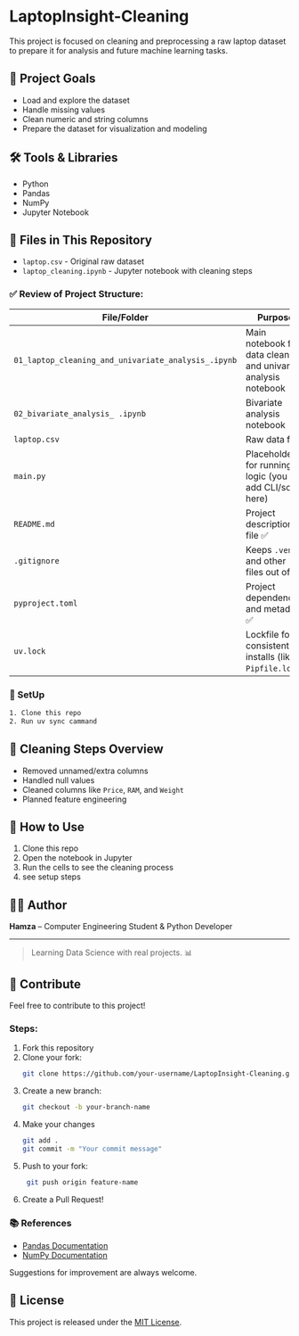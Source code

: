 # LaptopInsight-Cleaning

This project is focused on cleaning and preprocessing a raw laptop dataset to prepare it for analysis and future machine learning tasks.

## 📌 Project Goals
- Load and explore the dataset
- Handle missing values
- Clean numeric and string columns
- Prepare the dataset for visualization and modeling

## 🛠️ Tools & Libraries
- Python
- Pandas
- NumPy
- Jupyter Notebook

## 📂 Files in This Repository
- `laptop.csv` - Original raw dataset
- `laptop_cleaning.ipynb` - Jupyter notebook with cleaning steps

### ✅ Review of  Project Structure:
| File/Folder             | Purpose                                                     |
| ----------------------- | ----------------------------------------------------------- |
| `01_laptop_cleaning_and_univariate_analysis_.ipynb` | Main notebook for data cleaning and univariate analysis notebook                            |
| `02_bivariate_analysis_ .ipynb` | Bivariate analysis notebook                             |
| `laptop.csv`            | Raw data file                                               |
| `main.py`               | Placeholder for running logic (you can add CLI/script here) |
| `README.md`             | Project description file ✅                                  |
| `.gitignore`            | Keeps `.venv` and other files out of Git                    |
| `pyproject.toml`        | Project dependencies and metadata ✅                         |
| `uv.lock`               | Lockfile for consistent installs (like `Pipfile.lock`)      |

### 📌 SetUp
```bash
1. Clone this repo
2. Run uv sync cammand
```

## 🧹 Cleaning Steps Overview
- Removed unnamed/extra columns
- Handled null values
- Cleaned columns like `Price`, `RAM`, and `Weight`
- Planned feature engineering

## 🚀 How to Use
1. Clone this repo
2. Open the notebook in Jupyter
3. Run the cells to see the cleaning process
4. see setup steps

## 👨‍💻 Author
**Hamza** – Computer Engineering Student & Python Developer

---

> Learning Data Science with real projects. 📊

## 🤝 Contribute

Feel free to contribute to this project!

### Steps:
1. Fork this repository
2. Clone your fork:
   ```bash
   git clone https://github.com/your-username/LaptopInsight-Cleaning.git
3. Create a new branch:
   ```bash
   git checkout -b your-branch-name
4. Make your changes
   ```bash
   git add .
   git commit -m "Your commit message"
5. Push to your fork:
   ```bash
    git push origin feature-name
6. Create a Pull Request!

### 📚 References
- [Pandas Documentation](https://pandas.pydata.org/docs/)
- [NumPy Documentation](https://numpy.org/doc/stable/)

Suggestions for improvement are always welcome.

## 📝 License
This project is released under the [MIT License](https://opensource.org/licenses/MIT).